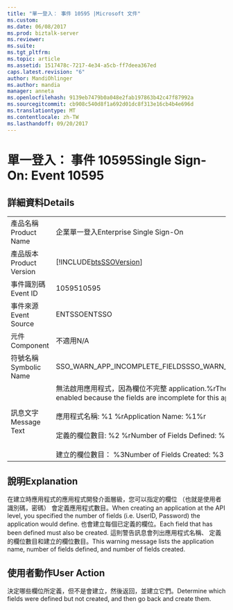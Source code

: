 ```yaml
---
title: "單一登入： 事件 10595 |Microsoft 文件"
ms.custom: 
ms.date: 06/08/2017
ms.prod: biztalk-server
ms.reviewer: 
ms.suite: 
ms.tgt_pltfrm: 
ms.topic: article
ms.assetid: 1517478c-7217-4e34-a5cb-ff7deea367ed
caps.latest.revision: "6"
author: MandiOhlinger
ms.author: mandia
manager: anneta
ms.openlocfilehash: 9139eb7479b0a048e2fab197863b42c47f87992a
ms.sourcegitcommit: cb908c540d8f1a692d01dc8f313e16cb4b4e696d
ms.translationtype: MT
ms.contentlocale: zh-TW
ms.lasthandoff: 09/20/2017
---
```

# <a name="single-sign-on-event-10595"></a><span data-ttu-id="63a20-102">單一登入： 事件 10595</span><span class="sxs-lookup"><span data-stu-id="63a20-102">Single Sign-On: Event 10595</span></span>
## <a name="details"></a><span data-ttu-id="63a20-103">詳細資料</span><span class="sxs-lookup"><span data-stu-id="63a20-103">Details</span></span>  
  
|||  
|-|-|  
|<span data-ttu-id="63a20-104">產品名稱</span><span class="sxs-lookup"><span data-stu-id="63a20-104">Product Name</span></span>|<span data-ttu-id="63a20-105">企業單一登入</span><span class="sxs-lookup"><span data-stu-id="63a20-105">Enterprise Single Sign-On</span></span>|  
|<span data-ttu-id="63a20-106">產品版本</span><span class="sxs-lookup"><span data-stu-id="63a20-106">Product Version</span></span>|[!INCLUDE[btsSSOVersion](../includes/btsssoversion-md.md)]|  
|<span data-ttu-id="63a20-107">事件識別碼</span><span class="sxs-lookup"><span data-stu-id="63a20-107">Event ID</span></span>|<span data-ttu-id="63a20-108">10595</span><span class="sxs-lookup"><span data-stu-id="63a20-108">10595</span></span>|  
|<span data-ttu-id="63a20-109">事件來源</span><span class="sxs-lookup"><span data-stu-id="63a20-109">Event Source</span></span>|<span data-ttu-id="63a20-110">ENTSSO</span><span class="sxs-lookup"><span data-stu-id="63a20-110">ENTSSO</span></span>|  
|<span data-ttu-id="63a20-111">元件</span><span class="sxs-lookup"><span data-stu-id="63a20-111">Component</span></span>|<span data-ttu-id="63a20-112">不適用</span><span class="sxs-lookup"><span data-stu-id="63a20-112">N/A</span></span>|  
|<span data-ttu-id="63a20-113">符號名稱</span><span class="sxs-lookup"><span data-stu-id="63a20-113">Symbolic Name</span></span>|<span data-ttu-id="63a20-114">SSO_WARN_APP_INCOMPLETE_FIELDS</span><span class="sxs-lookup"><span data-stu-id="63a20-114">SSO_WARN_APP_INCOMPLETE_FIELDS</span></span>|  
|<span data-ttu-id="63a20-115">訊息文字</span><span class="sxs-lookup"><span data-stu-id="63a20-115">Message Text</span></span>|<span data-ttu-id="63a20-116">無法啟用應用程式，因為欄位不完整 application.%r</span><span class="sxs-lookup"><span data-stu-id="63a20-116">The application cannot be enabled because the fields are incomplete for this application.%r</span></span><br /><br /> <span data-ttu-id="63a20-117">應用程式名稱: %1 %r</span><span class="sxs-lookup"><span data-stu-id="63a20-117">Application Name: %1%r</span></span><br /><br /> <span data-ttu-id="63a20-118">定義的欄位數目: %2 %r</span><span class="sxs-lookup"><span data-stu-id="63a20-118">Number of Fields Defined: %2%r</span></span><br /><br /> <span data-ttu-id="63a20-119">建立的欄位數目： %3</span><span class="sxs-lookup"><span data-stu-id="63a20-119">Number of Fields Created: %3</span></span>|  
  
## <a name="explanation"></a><span data-ttu-id="63a20-120">說明</span><span class="sxs-lookup"><span data-stu-id="63a20-120">Explanation</span></span>  
 <span data-ttu-id="63a20-121">在建立時應用程式的應用程式開發介面層級，您可以指定的欄位 （也就是使用者識別碼，密碼） 會定義應用程式數目。</span><span class="sxs-lookup"><span data-stu-id="63a20-121">When creating an application at the API level, you specified the number of fields (i.e. UserID, Password) the application would define.</span></span> <span data-ttu-id="63a20-122">也會建立每個已定義的欄位。</span><span class="sxs-lookup"><span data-stu-id="63a20-122">Each field that has been defined must also be created.</span></span> <span data-ttu-id="63a20-123">這則警告訊息會列出應用程式名稱、 定義的欄位數目和建立的欄位數目。</span><span class="sxs-lookup"><span data-stu-id="63a20-123">This warning message lists the application name, number of fields defined, and number of fields created.</span></span>  
  
## <a name="user-action"></a><span data-ttu-id="63a20-124">使用者動作</span><span class="sxs-lookup"><span data-stu-id="63a20-124">User Action</span></span>  
 <span data-ttu-id="63a20-125">決定哪些欄位所定義，但不是會建立，然後返回，並建立它們。</span><span class="sxs-lookup"><span data-stu-id="63a20-125">Determine which fields were defined but not created, and then go back and create them.</span></span>